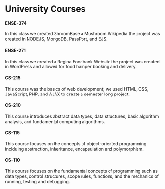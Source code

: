 # University Courses

#### ENSE-374
In this class we created ShroomBase a Mushroom Wikipedia the project was created in NODEJS, MongoDB, PassPort, and EJS.

#### ENSE-271
In this class we created a Regina Foodbank Website the project was created in WordPress and allowed for food hamper booking and delivery.

#### CS-215
This course was the basics of web development; we used HTML, CSS, JavaScript, PHP, and AJAX to create a semester long project.

#### CS-210
This course introduces abstract data types, data structures, basic algorithm analysis, and fundamental computing algorithms.

#### CS-115
This course focuses on the concepts of object-oriented programming inclduing abstraction, inheritance, encapsulation and polymorphism.

#### CS-110
This course focuses on the fundamental concepts of programming such as data types, control structures, scope rules, functions, and the mechanics of running, testing and debugging.
